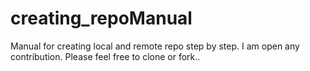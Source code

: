 # creating_repoManual
Manual for creating local and remote repo step by step. 
I am open any contribution. Please feel free to clone or fork.. 
